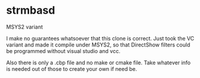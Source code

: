 # strmbasd
MSYS2 variant

I make no guarantees whatsoever that this clone is correct.
Just took the VC variant and made it compile under MSYS2, so that DirectShow filters could be programmed without visual studio and vcc.

Also there is only a .cbp file and no make or cmake file. Take whatever info is needed out of those to create your own if need be.
